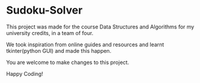 # Sudoku-Solver
This project was made for the course Data Structures and Algorithms for my university credits, in a team of four.

We took inspiration from online guides and resources and learnt tkinter(python GUI) and made this happen.

You are welcome to make changes to this project.

Happy Coding!
